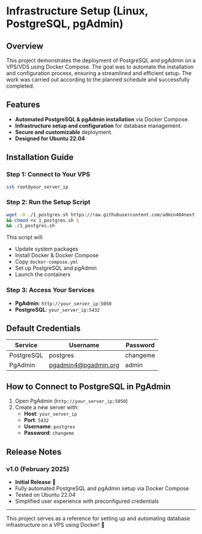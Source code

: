 # Infrastructure Setup (Linux, PostgreSQL, pgAdmin)

## Overview
This project demonstrates the deployment of PostgreSQL and pgAdmin on a VPS/VDS using Docker Compose. The goal was to automate the installation and configuration process, ensuring a streamlined and efficient setup. The work was carried out according to the planned schedule and successfully completed.

## Features
- **Automated PostgreSQL & pgAdmin installation** via Docker Compose.
- **Infrastructure setup and configuration** for database management.
- **Secure and customizable** deployment.
- **Designed for Ubuntu 22.04** 

## Installation Guide
### Step 1: Connect to Your VPS
```sh
ssh root@your_server_ip
```

### Step 2: Run the Setup Script
```sh
wget -O ./1_postgres.sh https://raw.githubusercontent.com/admin404nextfloor/SQL/master/1_postgres.sh \
&& chmod +x 1_postgres.sh \
&& ./1_postgres.sh
```
This script will:
- Update system packages
- Install Docker & Docker Compose
- Copy `docker-compose.yml`
- Set up PostgreSQL and pgAdmin
- Launch the containers

### Step 3: Access Your Services
- **PgAdmin**: `http://your_server_ip:5050`
- **PostgreSQL**: `your_server_ip:5432`

## Default Credentials
| Service  | Username | Password  |
|----------|----------|------------|
| PostgreSQL | postgres  | changeme |
| PgAdmin | pgadmin4@pgadmin.org | admin |

## How to Connect to PostgreSQL in PgAdmin
1. Open PgAdmin (`http://your_server_ip:5050`)
2. Create a new server with:
   - **Host**: `your_server_ip`
   - **Port**: `5432`
   - **Username**: `postgres`
   - **Password**: `changeme`

## Release Notes
### v1.0 (February 2025)
- **Initial Release** 🎉
- Fully automated PostgreSQL and pgAdmin setup via Docker Compose
- Tested on Ubuntu 22.04
- Simplified user experience with preconfigured credentials


---
This project serves as a reference for setting up and automating database infrastructure on a VPS using Docker! 🚀


